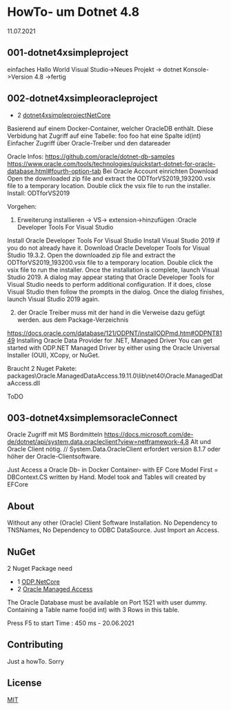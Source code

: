 ﻿# HowTo- um Dotnet 4.8
11.07.2021


## 001-dotnet4xsimpleproject
einfaches Hallo World
Visual Studio->Neues Projekt -> dotnet Konsole->Version 4.8 ->fertig




## 002-dotnet4xsimpleoracleproject
* 2 [dotnet4xsimpleprojectNetCore ](https://github.com/alexanderfontana/howtodotnet4x/blob/master/002-dotnet4xsimpleoracleproject)

Basierend auf einem Docker-Container, welcher OracleDB enthält.
Diese Verbidung hat Zugriff auf eine Tabelle: foo
foo hat eine Spalte id(int)
Einfacher Zugriff über Oracle-Treiber und den datareader

Oracle Infos:
https://github.com/oracle/dotnet-db-samples
https://www.oracle.com/tools/technologies/quickstart-dotnet-for-oracle-database.html#fourth-option-tab
Bei Oracle Account einrichten
Download
Open the downloaded zip file and extract the ODTforVS2019_193200.vsix file to a temporary location. Double click the vsix file to run the installer.
Install:
ODTforVS2019



Vorgehen:
1. Erweiterung installieren -> VS-> extension->hinzufügen :Oracle Developer Tools For Visual Studio

Install Oracle Developer Tools For Visual Studio
Install Visual Studio 2019 if you do not already have it.
Download Oracle Developer Tools for Visual Studio 19.3.2.
Open the downloaded zip file and extract the ODTforVS2019_193200.vsix file to a temporary location. Double click the vsix file to run the installer.
Once the installation is complete, launch Visual Studio 2019.
A dialog may appear stating that Oracle Developer Tools for Visual Studio
needs to perform additional configuration.
If it does, close Visual Studio then follow the prompts in the dialog. 
Once the dialog finishes, launch Visual Studio 2019 again.


2. der Oracle Treiber muss mit der hand in die Verweise dazu gefügt werden.
aus dem Package-Verzeichnis

https://docs.oracle.com/database/121/ODPNT/installODPmd.htm#ODPNT8149
Installing Oracle Data Provider for .NET, Managed Driver
You can get started with ODP.NET Managed Driver by either using the Oracle Universal Installer (OUI), XCopy, or NuGet.


Braucht 2 Nuget Pakete:
    <PackageReference Include="ODP.NetCore" Version="2.0.12" />
    <PackageReference Include="Oracle.ManagedDataAccess" Version="19.11.0" />
      <HintPath>packages\Oracle.ManagedDataAccess.19.11.0\lib\net40\Oracle.ManagedDataAccess.dll</HintPath>





ToDO
## 003-dotnet4xsimplemsoracleConnect
Oracle Zugriff mit MS Bordmitteln
https://docs.microsoft.com/de-de/dotnet/api/system.data.oracleclient?view=netframework-4.8
Alt und Oracle Client nötig.
  // System.Data.OracleClient erfordert version 8.1.7 oder höher der Oracle-Clientsoftware.
             




Just Access a Oracle Db- in Docker Container- with EF Core 
Model First = DBContext.CS written by Hand.
Model took and Tables will created by EFCore

## About
Without any other (Oracle) Client Software Installation.
No Dependency to TNSNames, 
No Dependency to ODBC DataSource.
Just Import an Access.


## NuGet
   2 Nuget Package need
* 1 [ODP.NetCore ](https://www.nuget.org/packages/ODP.NetCore/)
* 2 [Oracle Managed Access ](https://www.nuget.org/packages/Oracle.ManagedDataAccess.Core)
 

The Oracle Database must be available on Port 1521 with user dummy. Containing a Table name foo(id int) with 3 Rows in this table.


Press F5 to start
Time : 450 ms - 20.06.2021 

## Contributing
Just a howTo. Sorry

## License
[MIT](https://choosealicense.com/licenses/mit/)